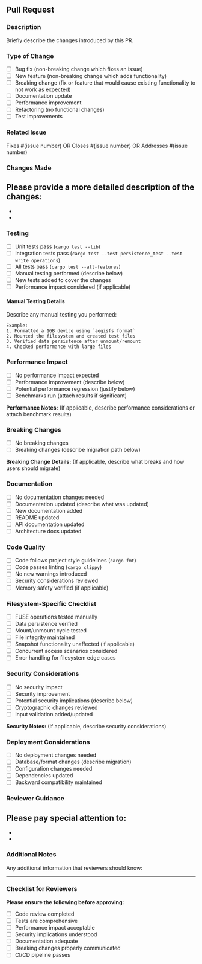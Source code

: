 ## Pull Request

### Description
Briefly describe the changes introduced by this PR.

### Type of Change
- [ ] Bug fix (non-breaking change which fixes an issue)
- [ ] New feature (non-breaking change which adds functionality)
- [ ] Breaking change (fix or feature that would cause existing functionality to not work as expected)
- [ ] Documentation update
- [ ] Performance improvement
- [ ] Refactoring (no functional changes)
- [ ] Test improvements

### Related Issue
Fixes #(issue number) OR Closes #(issue number) OR Addresses #(issue number)

### Changes Made
Please provide a more detailed description of the changes:
- 
- 
- 

### Testing
- [ ] Unit tests pass (`cargo test --lib`)
- [ ] Integration tests pass (`cargo test --test persistence_test --test write_operations`)
- [ ] All tests pass (`cargo test --all-features`)
- [ ] Manual testing performed (describe below)
- [ ] New tests added to cover the changes
- [ ] Performance impact considered (if applicable)

#### Manual Testing Details
Describe any manual testing you performed:
```
Example:
1. Formatted a 1GB device using `aegisfs format`
2. Mounted the filesystem and created test files
3. Verified data persistence after unmount/remount
4. Checked performance with large files
```

### Performance Impact
- [ ] No performance impact expected
- [ ] Performance improvement (describe below)
- [ ] Potential performance regression (justify below)
- [ ] Benchmarks run (attach results if significant)

**Performance Notes:**
(If applicable, describe performance considerations or attach benchmark results)

### Breaking Changes
- [ ] No breaking changes
- [ ] Breaking changes (describe migration path below)

**Breaking Change Details:**
(If applicable, describe what breaks and how users should migrate)

### Documentation
- [ ] No documentation changes needed
- [ ] Documentation updated (describe what was updated)
- [ ] New documentation added
- [ ] README updated
- [ ] API documentation updated
- [ ] Architecture docs updated

### Code Quality
- [ ] Code follows project style guidelines (`cargo fmt`)
- [ ] Code passes linting (`cargo clippy`)
- [ ] No new warnings introduced
- [ ] Security considerations reviewed
- [ ] Memory safety verified (if applicable)

### Filesystem-Specific Checklist
- [ ] FUSE operations tested manually
- [ ] Data persistence verified
- [ ] Mount/unmount cycle tested
- [ ] File integrity maintained
- [ ] Snapshot functionality unaffected (if applicable)
- [ ] Concurrent access scenarios considered
- [ ] Error handling for filesystem edge cases

### Security Considerations
- [ ] No security impact
- [ ] Security improvement
- [ ] Potential security implications (describe below)
- [ ] Cryptographic changes reviewed
- [ ] Input validation added/updated

**Security Notes:**
(If applicable, describe security considerations)

### Deployment Considerations
- [ ] No deployment changes needed
- [ ] Database/format changes (describe migration)
- [ ] Configuration changes needed
- [ ] Dependencies updated
- [ ] Backward compatibility maintained

### Reviewer Guidance
Please pay special attention to:
- 
- 
- 

### Additional Notes
Any additional information that reviewers should know:


---

### Checklist for Reviewers
**Please ensure the following before approving:**
- [ ] Code review completed
- [ ] Tests are comprehensive
- [ ] Performance impact acceptable
- [ ] Security implications understood
- [ ] Documentation adequate
- [ ] Breaking changes properly communicated
- [ ] CI/CD pipeline passes 